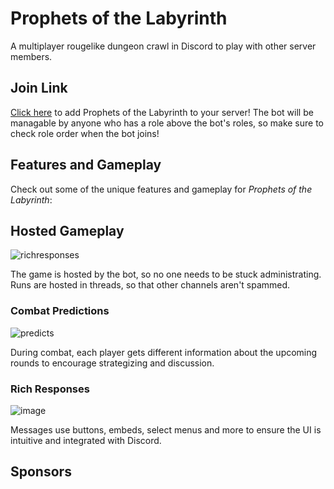 # Prophets of the Labyrinth
A multiplayer rougelike dungeon crawl in Discord to play with other server members.

## Join Link
[Click here](https://discord.com/api/oauth2/authorize?client_id=950469509628702740&permissions=397284665360&scope=bot%20applications.commands) to add Prophets of the Labyrinth to your server! The bot will be managable by anyone who has a role above the bot's roles, so make sure to check role order when the bot joins!

## Features and Gameplay
Check out some of the unique features and gameplay for *Prophets of the Labyrinth*:

## Hosted Gameplay
![richresponses](https://user-images.githubusercontent.com/6503151/160201570-fb7add54-f884-4b8a-ab23-cf827ecc0384.png)

The game is hosted by the bot, so no one needs to be stuck administrating. Runs are hosted in threads, so that other channels aren't spammed.

### Combat Predictions
![predicts](https://user-images.githubusercontent.com/6503151/160201555-5fee8576-16be-4905-8047-479781f17f1a.png)

During combat, each player gets different information about the upcoming rounds to encourage strategizing and discussion.

### Rich Responses
![image](https://user-images.githubusercontent.com/6503151/160201188-ccf33fe3-8b2b-47b9-8a9a-f84d1cdc9667.png)

Messages use buttons, embeds, select menus and more to ensure the UI is intuitive and integrated with Discord.

## Sponsors
<!-- sponsors --><!-- sponsors -->
